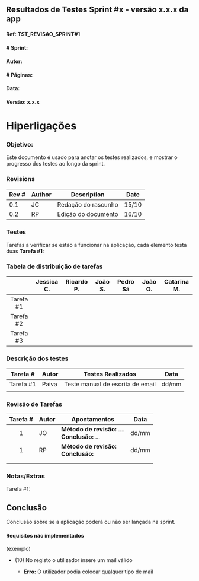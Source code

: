 ## Resultados de Testes Sprint #x - versão x.x.x da app
#### Ref: TST_REVISAO_SPRINT#1

#### # Sprint: #

#### Autor: 

#### # Páginas: 

#### Data: 
#### Versão: x.x.x


# Hiperligações

### Objetivo:
Este documento é usado para anotar os testes realizados, e mostrar o progresso dos testes ao longo da sprint.


### Revisions

| Rev # | Author | Description                             | Date  |
| ----- | ------ | --------------------------------------- | ----- |
| 0.1   | JC     | Redação do rascunho                  | 15/10 |
| 0.2   | RP     | Edição do documento                  | 16/10 |


### Testes
Tarefas a verificar se estão a funcionar na aplicação, cada elemento testa duas
**Tarefa #1**: 

 

### Tabela de distribuição de tarefas

|           | Jessica C. | Ricardo P. | João S. | Pedro Sá | João O. | Catarina M. |
| :-------: | :--------: | :--------: | ------- | :------: | :-----: | :---------: |
| Tarefa #1 |            |           |         |          |        |             |
| Tarefa #2 |            |            |        |          |        |            |
| Tarefa #3 |           |            |         |          |         |            |


### Descrição dos testes

| Tarefa #  | Autor | Testes Realizados                         | Data |
| --------- | ----- | ----------------------------------------- | ---- |
| Tarefa #1 | Paiva | Teste manual de escrita de email</br> | dd/mm |
|           |       |                                           |      |


### Revisão de Tarefas

| Tarefa # | Autor | Apontamentos                                        | Data  |
| :------: | :---- | --------------------------------------------------- | :---: |
|    1     | JO    | **Método de revisão:** ....<br />**Conclusão:** ... | dd/mm |
|    1     | RP    | **Método de revisão:**<br />**Conclusão:**          | dd/mm |
|          |       |                                                     |       |
|          |       |                                                     |       |



### Notas/Extras

Tarefa #1: 

## Conclusão

Conclusão sobre se a aplicação poderá ou não ser lançada na sprint.



#### Requisitos não implementados

(exemplo)

- (10) No registo o utilizador insere um mail válido

  - **Erro:** O utilizador podia colocar qualquer tipo de mail

